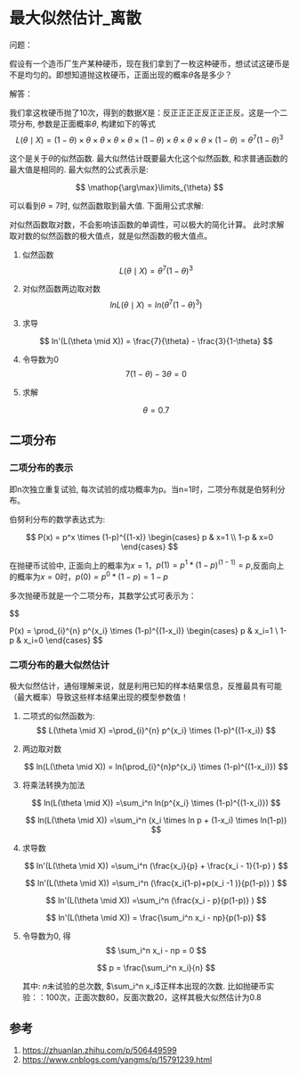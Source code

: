 # 最大似然估计_离散



问题：

假设有一个造币厂生产某种硬币，现在我们拿到了一枚这种硬币，想试试这硬币是不是均匀的。即想知道抛这枚硬币，正面出现的概率$\theta$各是多少？

解答：

我们拿这枚硬币抛了10次，得到的数据$X$是：反正正正正反正正正反。这是一个二项分布, 参数是正面概率$\theta$, 构建如下的等式
$$
L(\theta \mid X)=(1-\theta)×\theta×\theta×\theta×\theta×(1-\theta)×\theta×\theta×\theta×(1-\theta)=\theta^{7}(1-\theta)^{3}
$$

这个是关于$\theta$的似然函数. 最大似然估计既要最大化这个似然函数, 和求普通函数的最大值是相同的. 最大似然的公式表示是:

$$
\mathop{\arg\max}\limits_{\theta}
$$

可以看到$\theta = 7$时, 似然函数取到最大值. 下面用公式求解:



对似然函数取对数，不会影响该函数的单调性，可以极大的简化计算。 此时求解取对数的似然函数的极大值点，就是似然函数的极大值点。


1. 似然函数
    $$
    L(\theta \mid X) = \theta^7(1-\theta)^3
    $$

2. 对似然函数两边取对数
    $$
    ln L(\theta \mid X) = ln(\theta^7(1-\theta)^3) 
    $$

3. 求导

    $$
    ln'(L(\theta \mid X)) = \frac{7}{\theta} - \frac{3}{1-\theta}  
    $$

4. 令导数为0
    $$
    7(1-\theta) - 3\theta  = 0 
    $$

5. 求解

    $$
    \theta = 0.7
    $$



## 二项分布

### 二项分布的表示
即n次独立重复试验, 每次试验的成功概率为p。当n=1时，二项分布就是伯努利分布。

伯努利分布的数学表达式为:

$$
P(x) = p^x \times (1-p)^{(1-x)}
\begin{cases}
 p & x=1 \\
 1-p & x=0
\end{cases}
$$

在抛硬币试验中, 正面向上的概率为$x=1$，$p(1)=p^1*(1-p)^(1-1)=p$,反面向上的概率为$x=0$时，$p(0)=p^0*(1-p)=1-p$


多次抛硬币就是一个二项分布，其数学公式可表示为：


$$

P(x) = \prod_{i}^{n}  p^{x_i} \times (1-p)^{(1-x_i)}
\begin{cases}
 p & x_i=1 \\
 1-p & x_i=0
\end{cases}
$$

### 二项分布的最大似然估计

极大似然估计，通俗理解来说，就是利用已知的样本结果信息，反推最具有可能（最大概率）导致这些样本结果出现的模型参数值！


1. 二项式的似然函数为:
    $$
    L(\theta \mid X) =\prod_{i}^{n} p^{x_i} \times (1-p)^{(1-x_i)}
    $$

2. 两边取对数

    $$
    ln(L(\theta \mid X)) = ln(\prod_{i}^{n}p^{x_i} \times (1-p)^{(1-x_i)}) 
    $$

1. 将乘法转换为加法

    $$
    ln(L(\theta \mid X)) =\sum_i^n ln(p^{x_i} \times (1-p)^{(1-x_i)}) 
    $$

    $$
    ln(L(\theta \mid X)) =\sum_i^n (x_i \times ln p + (1-x_i) \times ln(1-p))
    $$

4. 求导数

    $$
    ln'(L(\theta \mid X)) =\sum_i^n (\frac{x_i}{p} + \frac{x_i - 1}{1-p}  )
    $$

    $$
    ln'(L(\theta \mid X)) =\sum_i^n (\frac{x_i(1-p)+p(x_i -1 )}{p(1-p)} )
    $$

    $$
    ln'(L(\theta \mid X)) =\sum_i^n (\frac{x_i - p}{p(1-p)} )
    $$

    $$
    ln'(L(\theta \mid X)) = \frac{\sum_i^n x_i - np}{p(1-p)} 
    $$

5. 令导数为0, 得
    $$
    \sum_i^n x_i - np = 0
    $$

    $$
    p = \frac{\sum_i^n x_i}{n}
    $$

    其中: $n$未试验的总次数, $\sum_i^n x_i$正样本出现的次数. 比如抛硬币实验：：100次，正面次数80，反面次数20，这样其极大似然估计为0.8





## 参考
1. https://zhuanlan.zhihu.com/p/506449599
2. https://www.cnblogs.com/yangms/p/15791239.html




























































